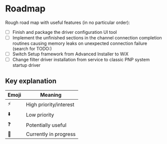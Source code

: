 # Roadmap

Rough road map with useful features (in no particular order):

- [ ] Finish and package the driver configuration UI tool
- [ ] Implement the unfinished sections in the channel connection completion routines causing memory leaks on unexpected connection failure (search for TODO:)
- [ ] Switch Setup framework from Advanced Installer to WiX
- [ ] Change filter driver installation from service to classic PNP system startup driver

## Key explanation

| Emoji | Meaning |
|---|---|
| ⚡ | High priority/interest |
| ⬇️ | Low priority |
| ❓ | Potentially useful |
| 🚧 | Currently in progress |
